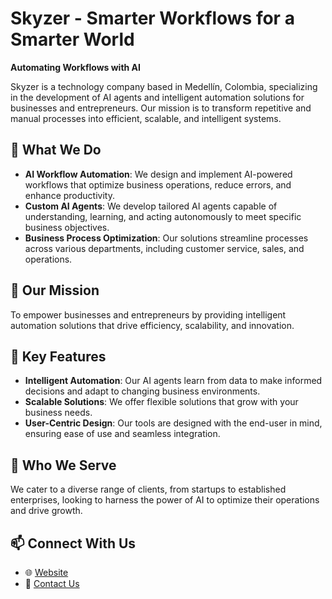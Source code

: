 # Skyzer - Smarter Workflows for a Smarter World

**Automating Workflows with AI**

Skyzer is a technology company based in Medellín, Colombia, specializing in the development of AI agents and intelligent automation solutions for businesses and entrepreneurs. Our mission is to transform repetitive and manual processes into efficient, scalable, and intelligent systems.

## 🚀 What We Do

* **AI Workflow Automation**: We design and implement AI-powered workflows that optimize business operations, reduce errors, and enhance productivity.
* **Custom AI Agents**: We develop tailored AI agents capable of understanding, learning, and acting autonomously to meet specific business objectives.
* **Business Process Optimization**: Our solutions streamline processes across various departments, including customer service, sales, and operations.

## 🎯 Our Mission

To empower businesses and entrepreneurs by providing intelligent automation solutions that drive efficiency, scalability, and innovation.

## 🌟 Key Features

* **Intelligent Automation**: Our AI agents learn from data to make informed decisions and adapt to changing business environments.
* **Scalable Solutions**: We offer flexible solutions that grow with your business needs.
* **User-Centric Design**: Our tools are designed with the end-user in mind, ensuring ease of use and seamless integration.

## 📍 Who We Serve

We cater to a diverse range of clients, from startups to established enterprises, looking to harness the power of AI to optimize their operations and drive growth.

## 📫 Connect With Us

* 🌐 [Website](https://skyzer.co/)
* 📧 [Contact Us](https://skyzer.co/#contact)
